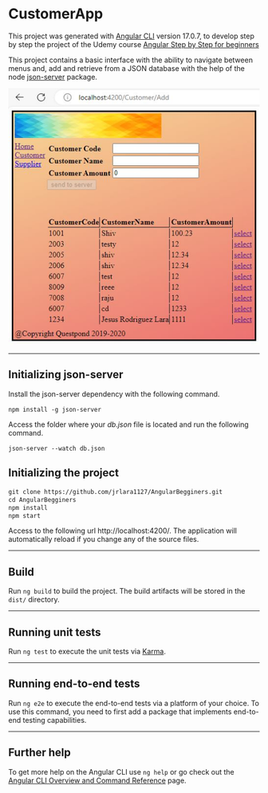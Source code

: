 # CustomerApp

This project was generated with [Angular CLI](https://github.com/angular/angular-cli) version 17.0.7, to develop step by step the project of the Udemy course [Angular Step by Step for beginners](https://deloittedevelopment.udemy.com/course/angular-tutorial/)

This project contains a basic interface with the ability to navigate between menus and, add and retrieve from a JSON database with the help of the node [json-server](https://www.npmjs.com/package/json-server)  package. 


<img title="a title" alt="Alt text" src="src/assets/img/screenshot.JPG">

____________

## Initializing json-server
Install the json-server dependency with the following command.

    npm install -g json-server

Access the folder where your *db.json* file is located and run the following command.    
    
    json-server --watch db.json 

## Initializing the project
    git clone https://github.com/jrlara1127/AngularBegginers.git
    cd AngularBegginers
    npm install
    npm start 

Access to the following url http://localhost:4200/. The application will automatically reload if you change any of the source files.

____________
## Build

Run `ng build` to build the project. The build artifacts will be stored in the `dist/` directory.
____________
## Running unit tests

Run `ng test` to execute the unit tests via [Karma](https://karma-runner.github.io).
____________
## Running end-to-end tests

Run `ng e2e` to execute the end-to-end tests via a platform of your choice. To use this command, you need to first add a package that implements end-to-end testing capabilities.
____________

## Further help

To get more help on the Angular CLI use `ng help` or go check out the [Angular CLI Overview and Command Reference](https://angular.io/cli) page.
